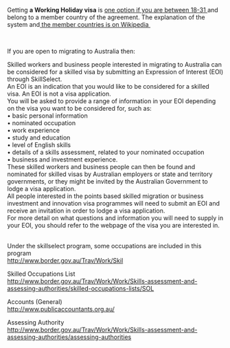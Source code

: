 <p>
  Getting <strong>a Working Holiday visa</strong> is
  <a href="https://www.border.gov.au/Trav/Visa-1/417-">one option if you are between 18-31 </a>and
  belong to a member country of the agreement. The explanation of the system and<a href="https://en.wikipedia.org/wiki/Working_holiday_visa"> the member countries is on Wikipedia&nbsp;</a>
</p>
<p>&nbsp;</p>
<p>
  If you are
  <span class="wysiwyg-underline">open to migrating to Australia</span> then:
</p>
<p>
  Skilled workers and business people interested in migrating to Australia can
  be considered for a skilled visa by submitting an Expression of Interest (EOI)
  through SkillSelect.<br>
  An EOI is an indication that you would like to be considered for a skilled visa.
  An EOI is not a visa application.<br>
  You will be asked to provide a range of information in your EOI depending on
  the visa you want to be considered for, such as:<br>
  • basic personal information<br>
  • nominated occupation<br>
  • work experience<br>
  • study and education<br>
  • level of English skills<br>
  • details of a skills assessment, related to your nominated occupation<br>
  • business and investment experience.<br>
  These skilled workers and business people can then be found and nominated for
  skilled visas by Australian employers or state and territory governments, or
  they might be invited by the Australian Government to lodge a visa application.<br>
  All people interested in the points based skilled migration or business investment
  and innovation visa programmes will need to submit an EOI and receive an invitation
  in order to lodge a visa application.<br>
  For more detail on what questions and information you will need to supply in
  your EOI, you should refer to the webpage of the visa you are interested in.
</p>
<p>
  <br>
  Under the skillselect program, some occupations are included in this program<br>
  <a href="http://www.border.gov.au/Trav/Work/Skil">http://www.border.gov.au/Trav/Work/Skil</a>
</p>
<p>
  Skilled Occupations List<br>
  <a href="http://www.border.gov.au/Trav/Work/Work/Skills-assessment-and-assessing-authorities/skilled-occupations-lists/SOL">http://www.border.gov.au/Trav/Work/Work/Skills-assessment-and-assessing-authorities/skilled-occupations-lists/SOL</a>
</p>
<p>
  Accounts (General)<br>
  <a href="http://www.publicaccountants.org.au/">http://www.publicaccountants.org.au/</a>
</p>
<p>
  Assessing Authority<br>
  <a href="http://www.border.gov.au/Trav/Work/Work/Skills-assessment-and-assessing-authorities/assessing-authorities">http://www.border.gov.au/Trav/Work/Work/Skills-assessment-and-assessing-authorities/assessing-authorities</a>
</p>
